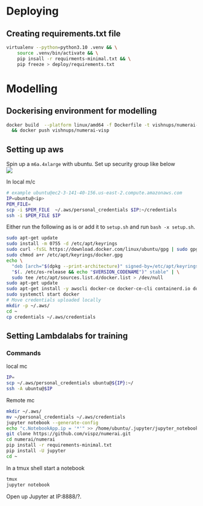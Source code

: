# Deploying
## Creating requirements.txt file
```bash
virtualenv --python=python3.10 .venv && \
    source .venv/bin/activate && \
    pip insall -r requirments-minimal.txt && \
    pip freeze > deploy/requirements.txt
```

# Modelling
## Dockerising environment for modelling
``` bash
docker build  --platform linux/amd64 -f Dockerfile -t vishnups/numerai-visp .
  && docker push vishnups/numerai-visp
```
## Setting up aws
Spin up a `m6a.4xlarge` with ubuntu. Set up security group like below \
![](https://pasteboard.co/6DQvNjbMBTML.png?o=1)

In local m/c
``` bash
# example ubuntu@ec2-3-141-40-156.us-east-2.compute.amazonaws.com
IP=ubuntu@<ip>
PEM_FILE=
scp -i $PEM_FILE  ~/.aws/personal_credentials $IP:~/credentials
ssh -i $PEM_FILE $IP
```

Either run the following as is or add it to `setup.sh` and run `bash -x setup.sh`.
``` bash
sudo apt-get update
sudo install -m 0755 -d /etc/apt/keyrings
sudo curl -fsSL https://download.docker.com/linux/ubuntu/gpg | sudo gpg --dearmor -o /etc/apt/keyrings/docker.gpg
sudo chmod a+r /etc/apt/keyrings/docker.gpg
echo \
  "deb [arch="$(dpkg --print-architecture)" signed-by=/etc/apt/keyrings/docker.gpg] https://download.docker.com/linux/ubuntu \
  "$(. /etc/os-release && echo "$VERSION_CODENAME")" stable" | \
  sudo tee /etc/apt/sources.list.d/docker.list > /dev/null
sudo apt-get update
sudo apt-get install -y awscli docker-ce docker-ce-cli containerd.io docker-buildx-plugin docker-compose-plugin
sudo systemctl start docker
# Move credentials uploaded locally
mkdir -p ~/.aws/
cd ~
cp credentials ~/.aws/credentials
```


## Setting Lambdalabs for training
### Commands
local mc
``` bash
IP=
scp ~/.aws/personal_credentials ubuntu@${IP}:~/
ssh -A ubuntu@$IP
```
Remote mc
``` bash
mkdir ~/.aws/ 
mv ~/personal_credentials ~/.aws/credentials 
jupyter notebook --generate-config
echo "c.NotebookApp.ip = '*'" >> /home/ubuntu/.jupyter/jupyter_notebook_config.py
git clone https://github.com/vispz/numerai.git
cd numerai/numerai 
pip install -r requirements-minimal.txt
pip install -U jupyter
cd ~
```

In a tmux shell start a notebook
``` bash
tmux
jupyter notebook
```
Open up Jupyter at IP:8888/?<token>.

